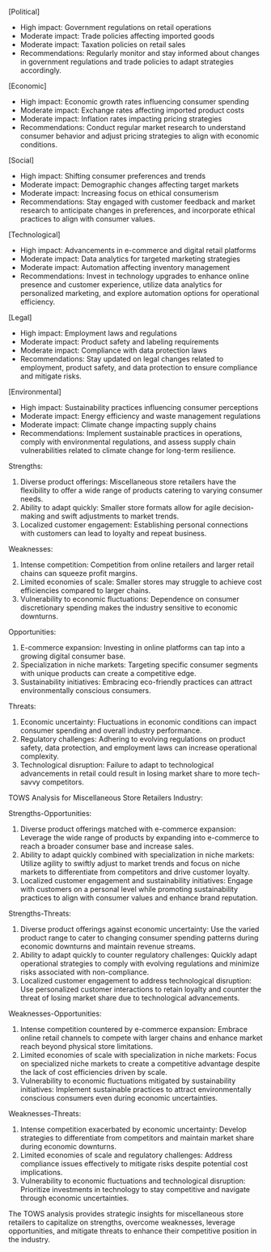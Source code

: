 [Political]
- High impact: Government regulations on retail operations
- Moderate impact: Trade policies affecting imported goods
- Moderate impact: Taxation policies on retail sales
- Recommendations: Regularly monitor and stay informed about changes in government regulations and trade policies to adapt strategies accordingly.

[Economic]
- High impact: Economic growth rates influencing consumer spending
- Moderate impact: Exchange rates affecting imported product costs
- Moderate impact: Inflation rates impacting pricing strategies
- Recommendations: Conduct regular market research to understand consumer behavior and adjust pricing strategies to align with economic conditions.

[Social]
- High impact: Shifting consumer preferences and trends
- Moderate impact: Demographic changes affecting target markets
- Moderate impact: Increasing focus on ethical consumerism
- Recommendations: Stay engaged with customer feedback and market research to anticipate changes in preferences, and incorporate ethical practices to align with consumer values.

[Technological]
- High impact: Advancements in e-commerce and digital retail platforms
- Moderate impact: Data analytics for targeted marketing strategies
- Moderate impact: Automation affecting inventory management
- Recommendations: Invest in technology upgrades to enhance online presence and customer experience, utilize data analytics for personalized marketing, and explore automation options for operational efficiency.

[Legal]
- High impact: Employment laws and regulations
- Moderate impact: Product safety and labeling requirements
- Moderate impact: Compliance with data protection laws
- Recommendations: Stay updated on legal changes related to employment, product safety, and data protection to ensure compliance and mitigate risks.

[Environmental]
- High impact: Sustainability practices influencing consumer perceptions
- Moderate impact: Energy efficiency and waste management regulations
- Moderate impact: Climate change impacting supply chains
- Recommendations: Implement sustainable practices in operations, comply with environmental regulations, and assess supply chain vulnerabilities related to climate change for long-term resilience.

Strengths:
1. Diverse product offerings: Miscellaneous store retailers have the flexibility to offer a wide range of products catering to varying consumer needs.
2. Ability to adapt quickly: Smaller store formats allow for agile decision-making and swift adjustments to market trends.
3. Localized customer engagement: Establishing personal connections with customers can lead to loyalty and repeat business.

Weaknesses:
1. Intense competition: Competition from online retailers and larger retail chains can squeeze profit margins.
2. Limited economies of scale: Smaller stores may struggle to achieve cost efficiencies compared to larger chains.
3. Vulnerability to economic fluctuations: Dependence on consumer discretionary spending makes the industry sensitive to economic downturns.

Opportunities:
1. E-commerce expansion: Investing in online platforms can tap into a growing digital consumer base.
2. Specialization in niche markets: Targeting specific consumer segments with unique products can create a competitive edge.
3. Sustainability initiatives: Embracing eco-friendly practices can attract environmentally conscious consumers.

Threats:
1. Economic uncertainty: Fluctuations in economic conditions can impact consumer spending and overall industry performance.
2. Regulatory challenges: Adhering to evolving regulations on product safety, data protection, and employment laws can increase operational complexity.
3. Technological disruption: Failure to adapt to technological advancements in retail could result in losing market share to more tech-savvy competitors.

TOWS Analysis for Miscellaneous Store Retailers Industry:

Strengths-Opportunities:
1. Diverse product offerings matched with e-commerce expansion: Leverage the wide range of products by expanding into e-commerce to reach a broader consumer base and increase sales.
2. Ability to adapt quickly combined with specialization in niche markets: Utilize agility to swiftly adjust to market trends and focus on niche markets to differentiate from competitors and drive customer loyalty.
3. Localized customer engagement and sustainability initiatives: Engage with customers on a personal level while promoting sustainability practices to align with consumer values and enhance brand reputation.

Strengths-Threats:
1. Diverse product offerings against economic uncertainty: Use the varied product range to cater to changing consumer spending patterns during economic downturns and maintain revenue streams.
2. Ability to adapt quickly to counter regulatory challenges: Quickly adapt operational strategies to comply with evolving regulations and minimize risks associated with non-compliance.
3. Localized customer engagement to address technological disruption: Use personalized customer interactions to retain loyalty and counter the threat of losing market share due to technological advancements.

Weaknesses-Opportunities:
1. Intense competition countered by e-commerce expansion: Embrace online retail channels to compete with larger chains and enhance market reach beyond physical store limitations.
2. Limited economies of scale with specialization in niche markets: Focus on specialized niche markets to create a competitive advantage despite the lack of cost efficiencies driven by scale.
3. Vulnerability to economic fluctuations mitigated by sustainability initiatives: Implement sustainable practices to attract environmentally conscious consumers even during economic uncertainties.

Weaknesses-Threats:
1. Intense competition exacerbated by economic uncertainty: Develop strategies to differentiate from competitors and maintain market share during economic downturns.
2. Limited economies of scale and regulatory challenges: Address compliance issues effectively to mitigate risks despite potential cost implications.
3. Vulnerability to economic fluctuations and technological disruption: Prioritize investments in technology to stay competitive and navigate through economic uncertainties.

The TOWS analysis provides strategic insights for miscellaneous store retailers to capitalize on strengths, overcome weaknesses, leverage opportunities, and mitigate threats to enhance their competitive position in the industry.

